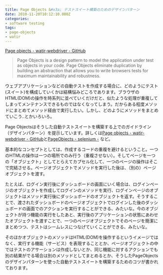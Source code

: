 ```yaml
---
title: Page Objects &#x3a; テストスイート構築のためのデザインパターン
date: 2010-11-20T10:12:10.000Z
categories:
- software testing
tags:
- page-objects
- watir
---
```

[Page objects - watir-webdriver - GitHub](https://github.com/jarib/watir-webdriver/wiki/Page-Objects)

<!-- more -->

> Page Objects is a design pattern to model the application under test as objects in your code. Page Objects eliminate duplication by building an abstraction that allows you to write browsers tests for maximum maintainability and robustness.

ウェブアプリケーションなどの自動テストを作成する場合に、どのようにテスト(スイート)を構成していくかは結構悩みどころであります。ブラウザのHTML(DOM)の操作を時系列に並べていくだけだと、似たような処理が重複してしまってメンテナンスできるものではなくなってしまう。だからある程度メソッドにまとめてメソッド経由で実行したい。しかし、どのようにメソッドをまとめていこう..とかいろいろ。

Page Objectsはそうした自動テストスイートを構築する上でのガイドライン（デザインパターン）を提示しています。詳しくは[Page objects - watir-webdriver - GitHub](https://github.com/jarib/watir-webdriver/wiki/Page-Objects)と[PageObjects - selenium -](http://code.google.com/p/selenium/wiki/PageObjects) など。

基本的なコンセプトとしては、作成するコードの重複を避けるということ。一つのHTMLの操作は一つの場所でのみ行う（重複させない）。そしてページを一つの「オブジェクト」としてとらえてカプセル化して、一つのページの操作はそこで完結させる。ページオブジェクトでメソッドを実行した後は、（別の）ページオブジェクトを渡す。

たとえば、ログイン実行後にダッシュボードの画面にいく場合は、ログインページのオブジェクトを作成してログインのメソッドを実行、ログインページのオブジェクトはメソッド実行後にダッシュボードのオブジェクトを返す。そうすることで、渡されたダッシュボードのページオブジェクトでログインした後のダッシュボードの画面でのアクションを実行することができる、みたいな。今のオブジェクトが持つ機能の実行をしたあと、実行後のアプリケーションの状態にあわせたオブジェクトを渡すことで、一つのページオブジェクトでそのページを簡潔にまとめつつ、テストはシームレスにつなげていくことができる、みたいな。

そのほかオブジェクトのメソッドはHTML(DOM)を操作するというイメージではなく、実行する機能（サービス）を表現することとか、ページオブジェクトの中ではテストのアサーションは作成しないとか、同じ機能に対するアクションでも別の結果がでる場合は別のメソッドとしてまとめるとか、そうしたPageObjectsのデザインパターンを使った自動テストスイートを構築するためのコツが書かれております。

